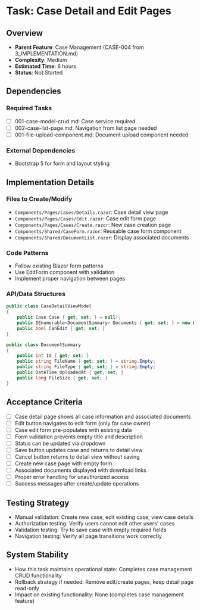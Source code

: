 # Task: Case Detail and Edit Pages

## Overview
- **Parent Feature**: Case Management (CASE-004 from 3_IMPLEMENTATION.md)
- **Complexity**: Medium
- **Estimated Time**: 6 hours
- **Status**: Not Started

## Dependencies
### Required Tasks
- [ ] 001-case-model-crud.md: Case service required
- [ ] 002-case-list-page.md: Navigation from list page needed
- [ ] 001-file-upload-component.md: Document upload component needed

### External Dependencies
- Bootstrap 5 for form and layout styling

## Implementation Details
### Files to Create/Modify
- `Components/Pages/Cases/Details.razor`: Case detail view page
- `Components/Pages/Cases/Edit.razor`: Case edit form page
- `Components/Pages/Cases/Create.razor`: New case creation page
- `Components/Shared/CaseForm.razor`: Reusable case form component
- `Components/Shared/DocumentList.razor`: Display associated documents

### Code Patterns
- Follow existing Blazor form patterns
- Use EditForm component with validation
- Implement proper navigation between pages

### API/Data Structures
```csharp
public class CaseDetailViewModel
{
    public Case Case { get; set; } = null!;
    public IEnumerable<DocumentSummary> Documents { get; set; } = new List<DocumentSummary>();
    public bool CanEdit { get; set; }
}

public class DocumentSummary
{
    public int Id { get; set; }
    public string FileName { get; set; } = string.Empty;
    public string FileType { get; set; } = string.Empty;
    public DateTime UploadedAt { get; set; }
    public long FileSize { get; set; }
}
```

## Acceptance Criteria
- [ ] Case detail page shows all case information and associated documents
- [ ] Edit button navigates to edit form (only for case owner)
- [ ] Case edit form pre-populates with existing data
- [ ] Form validation prevents empty title and description
- [ ] Status can be updated via dropdown
- [ ] Save button updates case and returns to detail view
- [ ] Cancel button returns to detail view without saving
- [ ] Create new case page with empty form
- [ ] Associated documents displayed with download links
- [ ] Proper error handling for unauthorized access
- [ ] Success messages after create/update operations

## Testing Strategy
- Manual validation: Create new case, edit existing case, view case details
- Authorization testing: Verify users cannot edit other users' cases
- Validation testing: Try to save case with empty required fields
- Navigation testing: Verify all page transitions work correctly

## System Stability
- How this task maintains operational state: Completes case management CRUD functionality
- Rollback strategy if needed: Remove edit/create pages, keep detail page read-only
- Impact on existing functionality: None (completes case management feature)